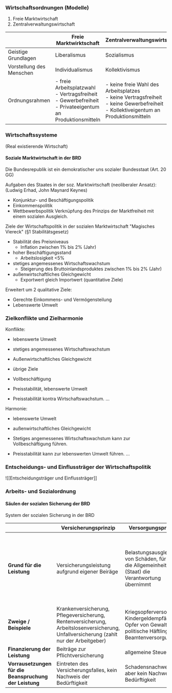 ### Wirtschaftsordnungen (Modelle)

1. Freie Marktwirtschaft
2. Zentralverwaltungswirtschaft


|                          | Freie Marktwirktschaft                                                                                         | Zentralverwaltungswirtschaft                                                                                                              |
| ------------------------ | -------------------------------------------------------------------------------------------------------------- | ----------------------------------------------------------------------------------------------------------------------------------------- |
| Geistige Grundlagen      | Liberalismus                                                                                                   | Sozialismus                                                                                                                               |
| Vorstellung des Menschen | Individualismus                                                                                                | Kollektivismus                                                                                                                            |
| Ordnungsrahmen           | - freie Arbeitsplatzwahl<br>- Vertragsfreiheit<br>- Gewerbefreiheit<br>- Privateeigentum an Produktionsmitteln | - keine freie Wahl des Arbeitsplatzes<br>- keine Vertragsfreiheit<br>- keine Gewerbefreiheit<br>- Kollektiveigentum an Produktionsmitteln |

### Wirtschaftssysteme
(Real existierende Wirtschaft)

#### Soziale Marktwirtschaft in der BRD
Die Bundesrepublik ist ein demokratischer uns sozialer Bundesstaat (Art. 20 GG)

Aufgaben des Staates in der soz. Marktwirtschaft (neoliberaler Ansatz): (Ludwig Erhad, John Maynard Keynes)
- Konjunktur- und Beschäftigungspolitik
- Einkommenspolitik
- Wettbewerbspolitik
Verknüpfung des Prinzips der Marktfreiheit mit einem sozialen Ausgleich.

Ziele der Wirtschaftspolitik in der sozialen Marktwirtschaft "Magisches Viereck" (§1 Stabilitätsgesetz)
- Stabilität des Preisniveaus
	- Inflation zwischen 1% bis 2% (Jahr)
- hoher Beschäftigungsstand
	- Arbeitslosigkeit <5%
- stetiges angemessenes Wirtschaftswachstum
	- Steigerung des Bruttoinlandsproduktes zwischen 1% bis 2% (Jahr)
- außenwirtschaftliches Gleichgewicht
	- Exportwert gleich Importwert
(quantitative Ziele)

Erweitert um 2 qualitative Ziele:
- Gerechte Einkommens- und Vermögensteilung
- Lebenswerte Umwelt

### Zielkonflikte und Zielharmonie
Konflikte:
- lebenswerte Umwelt
- stetiges angemessenes Wirtschaftswachstum

- Außenwirtschaftliches Gleichgewicht
- übrige Ziele

- Vollbeschäftigung
- Preisstabilität, lebenswerte Umwelt

- Preisstabilität kontra Wirtschaftswachstum.
...

Harmonie:
- lebenswerte Umwelt
- außenwirtschaftliches Gleichgewicht

- Stetiges angemessenes Wirtschaftswachstum kann zur Vollbeschäftigung führen.

- Preisstabilität kann zur lebenswerten Umwelt führen.
...

### Entscheidungs- und Einflussträger der Wirtschaftspolitik
![[Entscheidungsträger und Einflussträger]]

### Arbeits- und Sozialordnung

#### Säulen der sozialen Sicherung der BRD
System der sozialen Sicherung in der BRD

|                                                        | **Versicherungsprinzip**                                                                                                              | **Versorgungsprinzip**                                                                                     | **Sozialhilfeprinzip**                                                                                                             |
| ------------------------------------------------------ | ------------------------------------------------------------------------------------------------------------------------------------- | ---------------------------------------------------------------------------------------------------------- | ---------------------------------------------------------------------------------------------------------------------------------- |
| **Grund für die Leistung**                             | Versicherungsleistung aufgrund eigener Beiräge                                                                                        | Belastungsausgleich von Schäden, für die die Allgemeinheit (Staat) die Verantwortung übernimmt             | Existenzielle Not (weder durch Versicherungs- oder Versorgungs-prinzip abgedeckt), ebenfalls keine private Unterstützungen gegeben |
| **Zweige / Beispiele**                                 | Krankenversicherung, Pflegeversicherung, Rentenversicherung, Arbeitslosenversicherung, Unfallversicherung (zahlt nur der Arbeitgeber) | Kriegsopferversorgung, Kindergeldempfänger, Opfer von Gewalttaten, politische Häftlinge, Beamtenversorgung | Hartz IV, Bürgergeld                                                                                                               |
| **Finanzierung der Leistung**                          | Beiträge zur Pflichtversicherung                                                                                                      | allgemeine Steuermittel                                                                                    | allgemeine Steuermittel                                                                                                            |
| **Vorrausetzungen für die Beanspruchung der Leistung** | Eintreten des Versicherungsfalles, kein Nachweis der Bedürftigkeit                                                                    | Schadensnachweis, aber kein Nachweis der Bedürftigkeit                                                     | Nachweis der Bedürftigkeit                                                                                                         |

